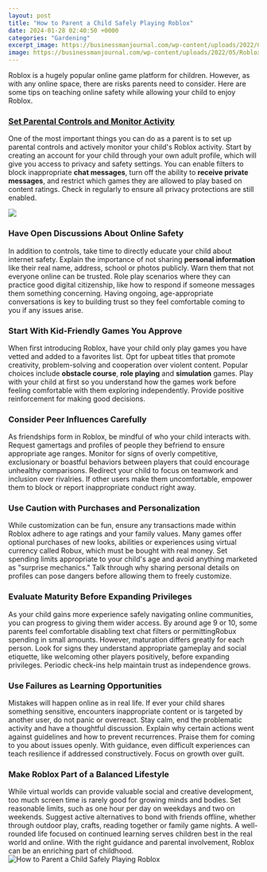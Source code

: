 ```yaml
---
layout: post
title: "How to Parent a Child Safely Playing Roblox"
date: 2024-01-28 02:40:50 +0000
categories: "Gardening"
excerpt_image: https://businessmanjournal.com/wp-content/uploads/2022/05/Roblox-for-Parents-How-to-Play-Safely-with-Your-Children.jpg
image: https://businessmanjournal.com/wp-content/uploads/2022/05/Roblox-for-Parents-How-to-Play-Safely-with-Your-Children.jpg
---
```


Roblox is a hugely popular online game platform for children. However, as with any online space, there are risks parents need to consider. Here are some tips on teaching online safety while allowing your child to enjoy Roblox.
### [Set Parental Controls and Monitor Activity](https://store.fi.io.vn/womens-cute-cat-gift-for-men-women-girls-boys-feline-kitten-lovers-v-neck-t-shirt/men&)
One of the most important things you can do as a parent is to set up parental controls and actively monitor your child's Roblox activity. Start by creating an account for your child through your own adult profile, which will give you access to privacy and safety settings. You can enable filters to block inappropriate **chat messages**, turn off the ability to **receive private messages**, and restrict which games they are allowed to play based on content ratings. Check in regularly to ensure all privacy protections are still enabled.

![](https://screentimelabs.com/wp-content/uploads/2019/08/A-child-playing-Roblox-on-the-computer.jpg)
### **Have Open Discussions About Online Safety** 
In addition to controls, take time to directly educate your child about internet safety. Explain the importance of not sharing **personal information** like their real name, address, school or photos publicly. Warn them that not everyone online can be trusted. Role play scenarios where they can practice good digital citizenship, like how to respond if someone messages them something concerning. Having ongoing, age-appropriate conversations is key to building trust so they feel comfortable coming to you if any issues arise.
### **Start With Kid-Friendly Games You Approve**
When first introducing Roblox, have your child only play games you have vetted and added to a favorites list. Opt for upbeat titles that promote creativity, problem-solving and cooperation over violent content. Popular choices include **obstacle course**,  **role playing** and **simulation** games. Play with your child at first so you understand how the games work before feeling comfortable with them exploring independently. Provide positive reinforcement for making good decisions.
### **Consider Peer Influences Carefully** 
As friendships form in Roblox, be mindful of who your child interacts with. Request gamertags and profiles of people they befriend to ensure appropriate age ranges. Monitor for signs of overly competitive, exclusionary or boastful behaviors between players that could encourage unhealthy comparisons. Redirect your child to focus on teamwork and inclusion over rivalries. If other users make them uncomfortable, empower them to block or report inappropriate conduct right away.
### **Use Caution with Purchases and Personalization**
While customization can be fun, ensure any transactions made within Roblox adhere to age ratings and your family values. Many games offer optional purchases of new looks, abilities or experiences using virtual currency called Robux, which must be bought with real money. Set spending limits appropriate to your child's age and avoid anything marketed as "surprise mechanics." Talk through why sharing personal details on profiles can pose dangers before allowing them to freely customize.
### **Evaluate Maturity Before Expanding Privileges** 
As your child gains more experience safely navigating online communities, you can progress to giving them wider access. By around age 9 or 10, some parents feel comfortable disabling text chat filters or permittingRobux spending in small amounts. However, maturation differs greatly for each person. Look for signs they understand appropriate gameplay and social etiquette, like welcoming other players positively, before expanding privileges. Periodic check-ins help maintain trust as independence grows.
### **Use Failures as Learning Opportunities**
Mistakes will happen online as in real life. If ever your child shares something sensitive, encounters inappropriate content or is targeted by another user, do not panic or overreact. Stay calm, end the problematic activity and have a thoughtful discussion. Explain why certain actions went against guidelines and how to prevent recurrences. Praise them for coming to you about issues openly. With guidance, even difficult experiences can teach resilience if addressed constructively. Focus on growth over guilt.
### **Make Roblox Part of a Balanced Lifestyle**
While virtual worlds can provide valuable social and creative development, too much screen time is rarely good for growing minds and bodies. Set reasonable limits, such as one hour per day on weekdays and two on weekends. Suggest active alternatives to bond with friends offline, whether through outdoor play, crafts, reading together or family game nights. A well-rounded life focused on continued learning serves children best in the real world and online. With the right guidance and parental involvement, Roblox can be an enriching part of childhood.
![How to Parent a Child Safely Playing Roblox](https://businessmanjournal.com/wp-content/uploads/2022/05/Roblox-for-Parents-How-to-Play-Safely-with-Your-Children.jpg)